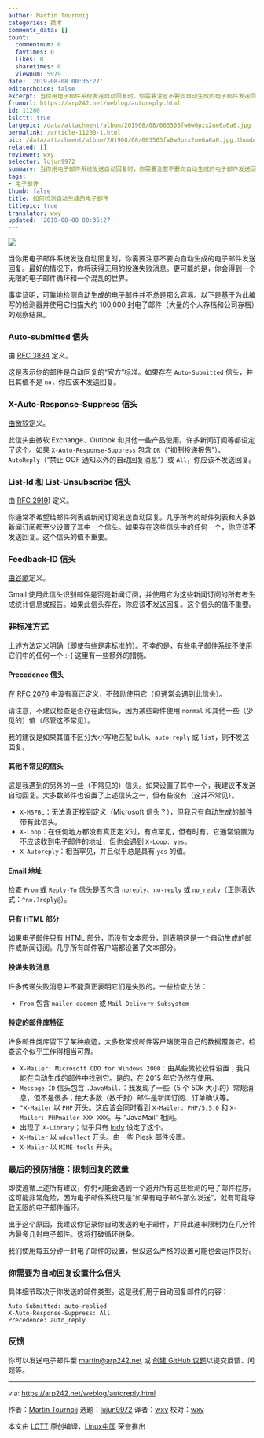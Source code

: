 ```yaml
---
author: Martin Tournoij
categories: 技术
comments_data: []
count:
  commentnum: 0
  favtimes: 0
  likes: 0
  sharetimes: 0
  viewnum: 5979
date: '2019-08-08 00:35:27'
editorchoice: false
excerpt: 当你用电子邮件系统发送自动回复时，你需要注意不要向自动生成的电子邮件发送回复。最好的情况下，你将获得无用的投递失败消息。更可能的是，你会得到一个无限的电子邮件循环和一个混乱的世界。
fromurl: https://arp242.net/weblog/autoreply.html
id: 11200
islctt: true
largepic: /data/attachment/album/201908/08/003503fw0w0pzx2ue6a6a6.jpg
permalink: /article-11200-1.html
pic: /data/attachment/album/201908/08/003503fw0w0pzx2ue6a6a6.jpg.thumb.jpg
related: []
reviewer: wxy
selector: lujun9972
summary: 当你用电子邮件系统发送自动回复时，你需要注意不要向自动生成的电子邮件发送回复。最好的情况下，你将获得无用的投递失败消息。更可能的是，你会得到一个无限的电子邮件循环和一个混乱的世界。
tags:
- 电子邮件
thumb: false
title: 如何检测自动生成的电子邮件
titlepic: true
translator: wxy
updated: '2019-08-08 00:35:27'
---
```


![](/data/attachment/album/201908/08/003503fw0w0pzx2ue6a6a6.jpg)


当你用电子邮件系统发送自动回复时，你需要注意不要向自动生成的电子邮件发送回复。最好的情况下，你将获得无用的投递失败消息。更可能的是，你会得到一个无限的电子邮件循环和一个混乱的世界。


事实证明，可靠地检测自动生成的电子邮件并不总是那么容易。以下是基于为此编写的检测器并使用它扫描大约 100,000 封电子邮件（大量的个人存档和公司存档）的观察结果。


### Auto-submitted 信头


由 [RFC 3834](http://tools.ietf.org/html/rfc3834) 定义。


这是表示你的邮件是自动回复的“官方”标准。如果存在 `Auto-Submitted` 信头，并且其值不是 `no`，你应该**不**发送回复。


### X-Auto-Response-Suppress 信头


[由微软](https://msdn.microsoft.com/en-us/library/ee219609(v=EXCHG.80).aspx)定义。


此信头由微软 Exchange、Outlook 和其他一些产品使用。许多新闻订阅等都设定了这个。如果 `X-Auto-Response-Suppress` 包含 `DR`（“抑制投递报告”）、`AutoReply`（“禁止 OOF 通知以外的自动回复消息”）或 `All`，你应该**不**发送回复。


### List-Id 和 List-Unsubscribe 信头


由 [RFC 2919](https://tools.ietf.org/html/rfc2919)) 定义。


你通常不希望给邮件列表或新闻订阅发送自动回复。几乎所有的邮件列表和大多数新闻订阅都至少设置了其中一个信头。如果存在这些信头中的任何一个，你应该**不**发送回复。这个信头的值不重要。


### Feedback-ID 信头


[由谷歌](https://support.google.com/mail/answer/6254652?hl=en)定义。


Gmail 使用此信头识别邮件是否是新闻订阅，并使用它为这些新闻订阅的所有者生成统计信息或报告。如果此信头存在，你应该**不**发送回复。这个信头的值不重要。


### 非标准方式


上述方法定义明确（即使有些是非标准的）。不幸的是，有些电子邮件系统不使用它们中的任何一个 :-( 这里有一些额外的措施。


#### Precedence 信头


在 [RFC 2076](http://www.faqs.org/rfcs/rfc2076.html) 中没有真正定义，不鼓励使用它（但通常会遇到此信头）。


请注意，不建议检查是否存在此信头，因为某些邮件使用 `normal` 和其他一些（少见的）值（尽管这不常见）。


我的建议是如果其值不区分大小写地匹配 `bulk`、`auto_reply` 或 `list`，则**不**发送回复。


#### 其他不常见的信头


这是我遇到的另外的一些（不常见的）信头。如果设置了其中一个，我建议**不**发送自动回复。大多数邮件也设置了上述信头之一，但有些没有（这并不常见）。


* `X-MSFBL`：无法真正找到定义（Microsoft 信头？），但我只有自动生成的邮件带有此信头。
* `X-Loop`：在任何地方都没有真正定义过，有点罕见，但有时有。它通常设置为不应该收到电子邮件的地址，但也会遇到 `X-Loop: yes`。
* `X-Autoreply`：相当罕见，并且似乎总是具有 `yes` 的值。


#### Email 地址


检查 `From` 或 `Reply-To` 信头是否包含 `noreply`、`no-reply` 或 `no_reply`（正则表达式：`^no.?reply@`）。


#### 只有 HTML 部分


如果电子邮件只有 HTML 部分，而没有文本部分，则表明这是一个自动生成的邮件或新闻订阅。几乎所有邮件客户端都设置了文本部分。


#### 投递失败消息


许多传递失败消息并不能真正表明它们是失败的。一些检查方法：


* `From` 包含 `mailer-daemon` 或 `Mail Delivery Subsystem`


#### 特定的邮件库特征


许多邮件类库留下了某种痕迹，大多数常规邮件客户端使用自己的数据覆盖它。检查这个似乎工作得相当可靠。


* `X-Mailer: Microsoft CDO for Windows 2000`：由某些微软软件设置；我只能在自动生成的邮件中找到它。是的，在 2015 年它仍然在使用。
* `Message-ID` 信头包含 `.JavaMail.`：我发现了一些（5 个 50k 大小的）常规消息，但不是很多；绝大多数（数千封）邮件是新闻订阅、订单确认等。
* `^X-Mailer` 以 `PHP` 开头。这应该会同时看到 `X-Mailer: PHP/5.5.0` 和 `X-Mailer: PHPmailer XXX XXX`。与 “JavaMail” 相同。
* 出现了 `X-Library`；似乎只有 [Indy](http://www.indyproject.org/index.en.aspx) 设定了这个。
* `X-Mailer` 以 `wdcollect` 开头。由一些 Plesk 邮件设置。
* `X-Mailer` 以 `MIME-tools` 开头。


### 最后的预防措施：限制回复的数量


即使遵循上述所有建议，你仍可能会遇到一个避开所有这些检测的电子邮件程序。这可能非常危险，因为电子邮件系统只是“如果有电子邮件那么发送”，就有可能导致无限的电子邮件循环。


出于这个原因，我建议你记录你自动发送的电子邮件，并将此速率限制为在几分钟内最多几封电子邮件。这将打破循环链条。


我们使用每五分钟一封电子邮件的设置，但没这么严格的设置可能也会运作良好。


### 你需要为自动回复设置什么信头


具体细节取决于你发送的邮件类型。这是我们用于自动回复邮件的内容：



```
Auto-Submitted: auto-replied
X-Auto-Response-Suppress: All
Precedence: auto_reply
```

### 反馈


你可以发送电子邮件至 [martin@arp242.net](mailto:martin@arp242.net) 或 [创建 GitHub 议题](https://github.com/Carpetsmoker/arp242.net/issues/new)以提交反馈、问题等。




---


via: <https://arp242.net/weblog/autoreply.html>


作者：[Martin Tournoij](https://arp242.net/) 选题：[lujun9972](https://github.com/lujun9972) 译者：[wxy](https://github.com/wxy) 校对：[wxy](https://github.com/wxy)


本文由 [LCTT](https://github.com/LCTT/TranslateProject) 原创编译，[Linux中国](https://linux.cn/) 荣誉推出